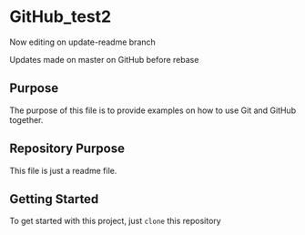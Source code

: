 # GitHub_test2


Now editing on update-readme branch

Updates made on master on GitHub before rebase

## Purpose

The purpose of this file is to provide examples on how to use Git and GitHub together.

## Repository Purpose

This file is just a readme file.

## Getting Started

To get started with this project, just `clone` this repository
